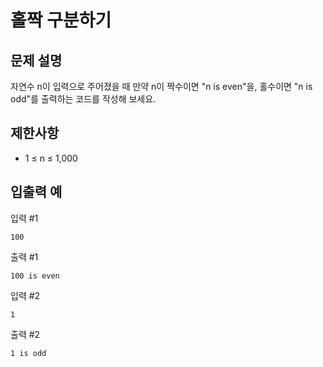 # 홀짝 구분하기

## 문제 설명

자연수 n이 입력으로 주어졌을 때 만약 n이 짝수이면 "n is even"을, 홀수이면 "n is odd"를 출력하는 코드를 작성해 보세요.   


## 제한사항

- 1 ≤ n ≤ 1,000


## 입출력 예

입력 #1
```
100
```

출력 #1
```
100 is even
```

입력 #2
```
1
```

출력 #2
```
1 is odd
```